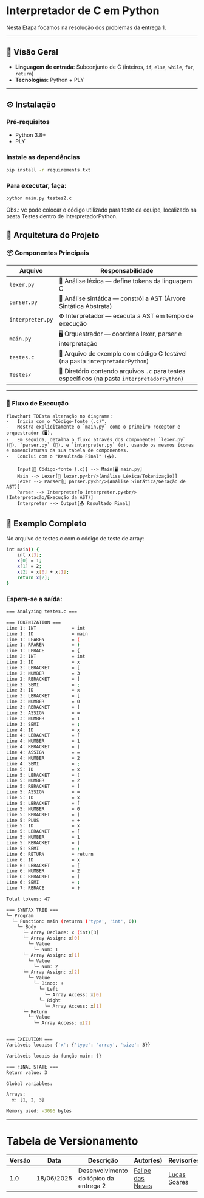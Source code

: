 # Interpretador de C em Python

Nesta Etapa focamos na resolução dos problemas da entrega 1.

---

## 📌 Visão Geral

- **Linguagem de entrada**: Subconjunto de C (inteiros, `if`, `else`, `while`, `for`, `return`)
- **Tecnologias**: Python + PLY

---

## ⚙️ Instalação

### Pré-requisitos

- Python 3.8+
- PLY

### Instale as dependências

```bash
pip install -r requirements.txt

```

### Para executar, faça:

```bash
python main.py testes2.c

```

Obs.: vc pode colocar o código utilizado para teste da equipe, localizado na pasta Testes dentro de interpretadorPython.

## 🧱 Arquitetura do Projeto

### 📦 Componentes Principais

| Arquivo          | Responsabilidade                                        |
|------------------|----------------------------------------------------------|
| `lexer.py`       | 🧪 Análise léxica — define tokens da linguagem C         |
| `parser.py`      | 🧠 Análise sintática — constrói a AST (Árvore Sintática Abstrata) |
| `interpreter.py` | ⚙️ Interpretador — executa a AST em tempo de execução    |
| `main.py`        | 🖥️ Orquestrador — coordena lexer, parser e interpretação |
| `testes.c`       | 🧾 Arquivo de exemplo com código C testável (na pasta `interpretadorPython`) |
| `Testes/`        | 📂 Diretório contendo arquivos `.c` para testes específicos (na pasta `interpretadorPython`) |

---

### 🔁 Fluxo de Execução

```mermaid
flowchart TDEsta alteração no diagrama:
-   Inicia com o "Código-fonte (.c)".
-   Mostra explicitamente o `main.py` como o primeiro receptor e orquestrador (🖥️).
-   Em seguida, detalha o fluxo através dos componentes `lexer.py` (🧪), `parser.py` (🧠), e `interpreter.py` (⚙️), usando os mesmos ícones e nomenclaturas da sua tabela de componentes.
-   Conclui com o "Resultado Final" (📤).

    Input[📄 Código-fonte (.c)] --> Main[🖥️ main.py]
    Main --> Lexer[🧪 lexer.py<br/>(Análise Léxica/Tokenização)]
    Lexer --> Parser[🧠 parser.py<br/>(Análise Sintática/Geração de AST)]
    Parser --> Interpreter[⚙️ interpreter.py<br/>(Interpretação/Execução da AST)]
    Interpreter --> Output[📤 Resultado Final]
```

## 📂 Exemplo Completo

No arquivo de testes.c com o código de teste de array:
  
```bash
int main() {
    int x[3];
    x[0] = 1;
    x[1] = 2;
    x[2] = x[0] + x[1];
    return x[2];
}
```
### Espera-se a saída:

```bash
=== Analyzing testes.c ===

=== TOKENIZATION ===
Line 1: INT             = int
Line 1: ID              = main
Line 1: LPAREN          = (
Line 1: RPAREN          = )
Line 1: LBRACE          = {
Line 2: INT             = int
Line 2: ID              = x
Line 2: LBRACKET        = [
Line 2: NUMBER          = 3
Line 2: RBRACKET        = ]
Line 2: SEMI            = ;
Line 3: ID              = x
Line 3: LBRACKET        = [
Line 3: NUMBER          = 0
Line 3: RBRACKET        = ]
Line 3: ASSIGN          = =
Line 3: NUMBER          = 1
Line 3: SEMI            = ;
Line 4: ID              = x
Line 4: LBRACKET        = [
Line 4: NUMBER          = 1
Line 4: RBRACKET        = ]
Line 4: ASSIGN          = =
Line 4: NUMBER          = 2
Line 4: SEMI            = ;
Line 5: ID              = x
Line 5: LBRACKET        = [
Line 5: NUMBER          = 2
Line 5: RBRACKET        = ]
Line 5: ASSIGN          = =
Line 5: ID              = x
Line 5: LBRACKET        = [
Line 5: NUMBER          = 0
Line 5: RBRACKET        = ]
Line 5: PLUS            = +
Line 5: ID              = x
Line 5: LBRACKET        = [
Line 5: NUMBER          = 1
Line 5: RBRACKET        = ]
Line 5: SEMI            = ;
Line 6: RETURN          = return
Line 6: ID              = x
Line 6: LBRACKET        = [
Line 6: NUMBER          = 2
Line 6: RBRACKET        = ]
Line 6: SEMI            = ;
Line 7: RBRACE          = }

Total tokens: 47

=== SYNTAX TREE ===
└─ Program
  └─ Function: main (returns ('type', 'int', 0))
    └─ Body
      └─ Array Declare: x (int)[3]
      └─ Array Assign: x[0]
        └─ Value
          └─ Num: 1
      └─ Array Assign: x[1]
        └─ Value
          └─ Num: 2
      └─ Array Assign: x[2]
        └─ Value
          └─ Binop: +
            └─ Left
              └─ Array Access: x[0]
            └─ Right
              └─ Array Access: x[1]
      └─ Return
        └─ Value
          └─ Array Access: x[2]


=== EXECUTION ===
Variáveis locais: {'x': {'type': 'array', 'size': 3}}

Variáveis locais da função main: {}

=== FINAL STATE ===
Return value: 3

Global variables:

Arrays:
  x: [1, 2, 3]

Memory used: -3096 bytes
```

---
# Tabela de Versionamento 

| Versão | Data       | Descrição                           | Autor(es) | Revisor(es) |
|--------|------------|-------------------------------------|-----------|-------------|
| 1.0    | 18/06/2025 | Desenvolvimento do tópico da entrega 2        | [Felipe das Neves](https://github.com/FelipeFreire-gf) | [Lucas Soares](https://github.com/lucaaassb) |